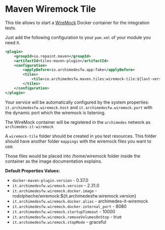 # Maven Wiremock Tile

This tile allows to start a [WireMock](http://wiremock.org/) Docker container for the integration tests.

Just add the following configuration to your `pom.xml` of your module you need it.

```xml
<plugin>
    <groupId>io.repaint.maven</groupId>
    <artifactId>tiles-maven-plugin</artifactId>
    <configuration>
        <applyBefore>io.archimedesfw.app:fake</applyBefore>
        <tiles>
            <tile>io.archimedesfw.maven.tiles:wiremock-tile:${last-version}</tile>
        </tiles>
    </configuration>
</plugin>
```

Your service will be automatically configured by the system properties: `it.archimedesfw.wiremock.host` and `it.archimedesfw.wiremock.port` with the dynamic port which the wiremock is listening.

The WireMock container will be registered in the `archimedes` network as `archimedes-it-wiremock`

A `wiremock-tile` folder should be created in you test resources. This folder should have another folder `mappings` with the wiremock files you want to use.

Those files would be placed into /home/wiremock folder inside the container as the image documentation explains.

**Default Properties Values:**
* `docker-maven-plugin.version` - 0.37.0
* `it.archimedesfw.wiremock.version` - 2.31.0
* `it.archimedesfw.wiremock.docker.image` - rodolpheche/wiremock:${it.archimedesfw.wiremock.version}
* `it.archimedesfw.wiremock.docker.alias` - archimedes-it-wiremock
* `it.archimedesfw.wiremock.docker.internal_port` - 8080
* `it.archimedesfw.wiremock.startupTimeout` - 10000
* `it.archimedesfw.wiremock.removeVolumesOnStop` - true
* `it.archimedesfw.wiremock.stopMode` - graceful